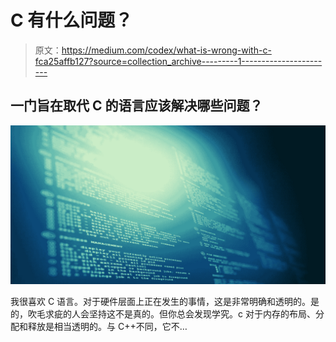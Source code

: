 # C 有什么问题？

> 原文：<https://medium.com/codex/what-is-wrong-with-c-fca25affb127?source=collection_archive---------1----------------------->

## 一门旨在取代 C 的语言应该解决哪些问题？

![](img/4b2e8f60475e08bc8c5b82a76624c393.png)

我很喜欢 C 语言。对于硬件层面上正在发生的事情，这是非常明确和透明的。是的，吹毛求疵的人会坚持这不是真的。但你总会发现学究。c 对于内存的布局、分配和释放是相当透明的。与 C++不同，它不…